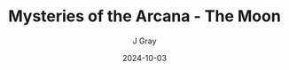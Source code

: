 ---
title: 'Mysteries of the Arcana - The Moon'
alt: 'Kludge''s Notes'
date: '2024-10-03'
author: 'J Gray'
artist: 'Keira'
---